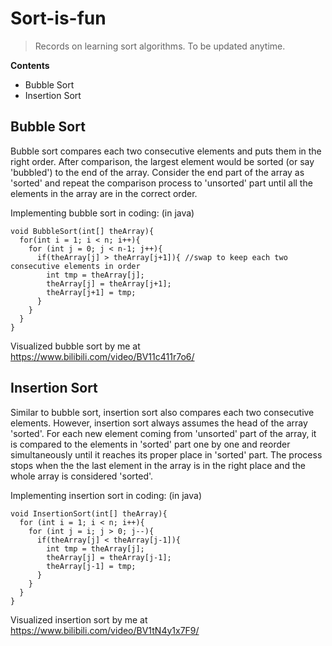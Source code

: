 # Sort-is-fun
>Records on learning sort algorithms. To be updated anytime.

**Contents**  
- Bubble Sort  
- Insertion Sort

## Bubble Sort
Bubble sort compares each two consecutive elements and puts them in the right order. After comparison, the largest element would be sorted (or say 'bubbled') to the end of the array. Consider the end part of the array as 'sorted' and repeat the comparison process to 'unsorted' part until all the elements in the array are in the correct order. 

Implementing bubble sort in coding: (in java)
```
void BubbleSort(int[] theArray){
  for(int i = 1; i < n; i++){
    for (int j = 0; j < n-1; j++){
      if(theArray[j] > theArray[j+1]){ //swap to keep each two consecutive elements in order
        int tmp = theArray[j];
        theArray[j] = theArray[j+1];
        theArray[j+1] = tmp;
      }
    }
  }
}
```
Visualized bubble sort by me at  
https://www.bilibili.com/video/BV11c411r7o6/

## Insertion Sort
Similar to bubble sort, insertion sort also compares each two consecutive elements. However, insertion sort always assumes the head of the array 'sorted'. For each new element coming from 'unsorted' part of the array, it is compared to the elements in 'sorted' part one by one and reorder simultaneously until it reaches its proper place in 'sorted' part. The process stops when the the last element in the array is in the right place and the whole array is considered 'sorted'.

Implementing insertion sort in coding: (in java)
```
void InsertionSort(int[] theArray){
  for (int i = 1; i < n; i++){
    for (int j = i; j > 0; j--){
      if(theArray[j] < theArray[j-1]){
        int tmp = theArray[j];
        theArray[j] = theArray[j-1];
        theArray[j-1] = tmp;
      }
    }
  }
}
```
Visualized insertion sort by me at  
https://www.bilibili.com/video/BV1tN4y1x7F9/
